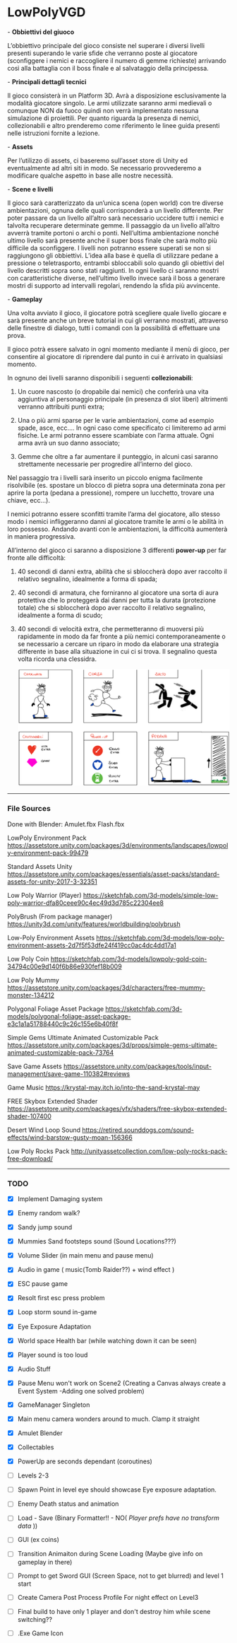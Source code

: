 # LowPolyVGD

\-     **Obbiettivi del giuoco**

L’obbiettivo principale del gioco consiste nel superare i diversi livelli presenti superando le varie sfide che verranno poste al giocatore (sconfiggere i nemici e raccogliere il numero di gemme richieste) arrivando così alla battaglia con il boss finale e al salvataggio della principessa.



\-     **Principali dettagli tecnici**

Il gioco consisterà in un Platform 3D. Avrà a disposizione esclusivamente la modalità giocatore singolo. Le armi utilizzate saranno armi medievali o comunque NON da fuoco quindi non verrà implementato nessuna simulazione di proiettili. Per quanto riguarda la presenza di nemici, collezionabili e altro prenderemo come riferimento le linee guida presenti nelle istruzioni fornite a lezione.



\-     **Assets**

Per l’utilizzo di assets, ci baseremo sull’asset store di Unity ed eventualmente ad altri siti in modo. Se necessario provvederemo a modificare qualche aspetto in base alle nostre necessità.



\-     **Scene e livelli**

Il gioco sarà caratterizzato da un’unica scena (open world) con tre diverse ambientazioni, ognuna delle quali corrisponderà a un livello differente. Per poter passare da un livello all’altro sarà necessario uccidere tutti i nemici e talvolta recuperare determinate gemme. Il passaggio da un livello all’altro avverrà tramite portoni o archi o ponti.  Nell’ultima ambientazione nonché ultimo livello sarà presente anche il super boss finale che sarà molto più difficile da sconfiggere. I livelli non potranno essere superati se non si raggiungono gli obbiettivi. L’idea alla base è quella di utilizzare pedane a pressione o teletrasporto, entrambi sbloccabili solo quando gli obiettivi del livello descritti sopra sono stati raggiunti. In ogni livello ci saranno mostri con caratteristiche diverse, nell’ultimo livello invece sarà il boss a generare mostri di supporto ad intervalli regolari, rendendo la sfida più avvincente.  



\-     **Gameplay**

Una volta avviato il gioco, il giocatore potrà scegliere quale livello giocare e sarà presente anche un breve tutorial in cui gli verranno mostrati, attraverso delle finestre di dialogo, tutti i comandi con la possibilità di effettuare una prova.

Il gioco potrà essere salvato in ogni momento mediante il menù di gioco, per consentire al giocatore di riprendere dal punto in cui è arrivato in qualsiasi momento.



In ognuno dei livelli saranno disponibili i seguenti **collezionabili**:

1.  Un cuore nascosto (o dropabile dai nemici) che conferirà una vita aggiuntiva al personaggio principale (in presenza di slot liberi) altrimenti verranno attribuiti punti extra;

2.  Una o più armi sparse per le varie ambientazioni, come ad esempio spade, asce, ecc…. In ogni caso come specificato ci limiteremo ad armi fisiche. Le armi potranno essere scambiate con l’arma attuale. Ogni arma avrà un suo danno associato;

3. Gemme che oltre a far aumentare il punteggio, in alcuni casi saranno strettamente necessarie per progredire all’interno del gioco.



Nel passaggio tra i livelli sarà inserito un piccolo enigma facilmente risolvibile (es. spostare un blocco di pietra sopra una determinata zona per aprire la porta (pedana a pressione), rompere un lucchetto, trovare una chiave, ecc…).

I nemici potranno essere sconfitti tramite l’arma del giocatore, allo stesso modo i nemici infliggeranno danni al giocatore tramite le armi o le abilità in loro possesso. Andando avanti con le ambientazioni, la difficoltà aumenterà in maniera progressiva.

All’interno del gioco ci saranno a disposizione 3 differenti **power-up** per far fronte alle difficoltà:

1. 40 secondi di danni extra, abilità che si sbloccherà dopo aver raccolto il relativo segnalino, idealmente a forma di spada;

2.  40 secondi di armatura, che forniranno al giocatore una sorta di aura protettiva che lo proteggerà dai danni per tutta la durata (protezione totale) che si sbloccherà dopo aver raccolto il relativo segnalino, idealmente a forma di scudo;

3. 40 secondi di velocità extra, che permetteranno di muoversi più rapidamente in modo da far fronte a più nemici contemporaneamente o se necessario a cercare un riparo in modo da elaborare una strategia differente in base alla situazione in cui ci si trova. Il segnalino questa volta ricorda una clessidra.

   ![image-20200509174712993](README.assets/image-20200509174712993.png)

------


### File Sources
Done with Blender:
Amulet.fbx
Flash.fbx

LowPoly Environment Pack
https://assetstore.unity.com/packages/3d/environments/landscapes/lowpoly-environment-pack-99479

Standard Assets Unity
https://assetstore.unity.com/packages/essentials/asset-packs/standard-assets-for-unity-2017-3-32351

Low Poly Warrior (Player)
https://sketchfab.com/3d-models/simple-low-poly-warrior-dfa80ceee90c4ec49d3d785c22304ee8

PolyBrush (From package manager)
https://unity3d.com/unity/features/worldbuilding/polybrush

Low-Poly Environment Assets
https://sketchfab.com/3d-models/low-poly-environment-assets-2d7f5f53dfe24f419cc0ac4dc4dd17a1

Low Poly Coin
https://sketchfab.com/3d-models/lowpoly-gold-coin-34794c00e9d140f6b86e930fef18b009

Low Poly Mummy
https://assetstore.unity.com/packages/3d/characters/free-mummy-monster-134212

Polygonal Foliage Asset Package
https://sketchfab.com/3d-models/polygonal-foliage-asset-package-e3c1a1a51788440c9c26c155e6b40f8f

Simple Gems Ultimate Animated Customizable Pack
https://assetstore.unity.com/packages/3d/props/simple-gems-ultimate-animated-customizable-pack-73764

Save Game Assets
https://assetstore.unity.com/packages/tools/input-management/save-game-110382#reviews

Game Music
https://krystal-may.itch.io/into-the-sand-krystal-may

FREE Skybox Extended Shader
https://assetstore.unity.com/packages/vfx/shaders/free-skybox-extended-shader-107400

Desert Wind Loop Sound
https://retired.sounddogs.com/sound-effects/wind-barstow-gusty-moan-156366

Low Poly Rocks Pack
http://unityassetcollection.com/low-poly-rocks-pack-free-download/

------

### TODO
- [X] Implement Damaging system
- [x] Enemy random walk?
- [x] Sandy jump sound
- [x] Mummies Sand footsteps sound (Sound Locations???)
- [x] Volume Slider (in main menu and pause menu)
- [x] Audio in game ( music(Tomb Raider??) + wind effect )
- [X] ESC pause game
- [X] Resolt first esc press problem
- [x] Loop storm sound in-game
- [x] Eye Exposure Adaptation
- [X] World space Health bar (while watching down it can be seen)
- [x] Player sound is too loud
- [x] Audio Stuff
- [x] Pause Menu won't work on Scene2 (Creating a Canvas always create a Event System -Adding one solved problem)
- [x] GameManager Singleton
- [x] Main menu camera wonders around to much. Clamp it straight
- [x] Amulet Blender
- [X] Collectables
- [X] PowerUp are seconds dependant (coroutines)

- [ ] Levels 2-3
- [ ] Spawn Point in level eye should showcase Eye exposure adaptation.
- [ ] Enemy Death status and animation
- [ ] Load - Save (Binary Formatter!! - NO( *Player prefs have no transform data* ))
- [ ] GUI (ex coins)
- [ ] Transition Animaiton during Scene Loading (Maybe give info on gameplay in there)
- [ ] Prompt to get Sword GUI (Screen Space, not to get blurred) and level 1 start
- [ ] Create Camera Post Process Profile For night effect on Level3
- [ ] Final build to have only 1 player and don't destroy him while scene switching??
- [ ] .Exe Game Icon
